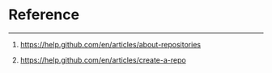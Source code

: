 # Reference

-------------------------------------------------------------------------------------------

1. https://help.github.com/en/articles/about-repositories

2. https://help.github.com/en/articles/create-a-repo 